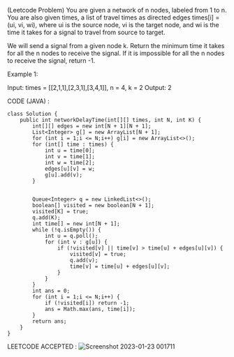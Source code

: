 (Leetcode Problem) 
You are given a network of n nodes, labeled from 1 to n. You are also given times, a list of travel times as directed edges times[i] = (ui, vi, wi), where ui is the source node, vi is the target node, and wi is the time it takes for a signal to travel from source to target.

We will send a signal from a given node k. Return the minimum time it takes for all the n nodes to receive the signal. If it is impossible for all the n nodes to receive the signal, return -1.

 

Example 1:


Input: times = [[2,1,1],[2,3,1],[3,4,1]], n = 4, k = 2
Output: 2



CODE (JAVA) :

```
class Solution {
    public int networkDelayTime(int[][] times, int N, int K) {
        int[][] edges = new int[N + 1][N + 1];
        List<Integer> g[] = new ArrayList[N + 1];
        for (int i = 1;i <= N;i++) g[i] = new ArrayList<>();
        for (int[] time : times) {
            int u = time[0];
            int v = time[1];
            int w = time[2];
            edges[u][v] = w;
            g[u].add(v);
        }

        
        Queue<Integer> q = new LinkedList<>();
        boolean[] visited = new boolean[N + 1];
        visited[K] = true;
        q.add(K);
        int time[] = new int[N + 1];
        while (!q.isEmpty()) {
            int u = q.poll();
            for (int v : g[u]) {
                if (!visited[v] || time[v] > time[u] + edges[u][v]) {
                    visited[v] = true;
                    q.add(v);
                    time[v] = time[u] + edges[u][v];
                }
            }
        }
        int ans = 0;
        for (int i = 1;i <= N;i++) {
            if (!visited[i]) return -1;
            ans = Math.max(ans, time[i]);
        }
        return ans;
    }
}
```
LEETCODE ACCEPTED :
![Screenshot 2023-01-23 001711](https://user-images.githubusercontent.com/73281015/213934072-640de2b2-d2ae-4875-9883-29c812375db2.png)

